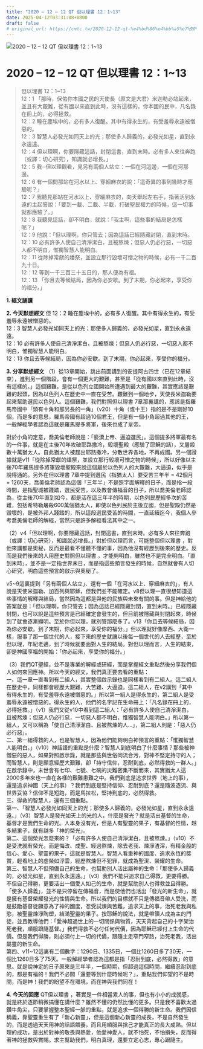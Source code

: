 ```yaml
---
title: "2020 – 12 – 12 QT 但以理書 12：1~13"
date: 2025-04-12T03:31:08+0800
draft: false
# original_url: https://cmtc.tw/2020-12-12-qt-%e4%bd%86%e4%bb%a5%e7%90%86%e6%9b%b8-12%ef%bc%9a113
---
```


![2020 – 12 – 12 QT 但以理書 12：1\~13](/images/qt.jpg   "2020 – 12 – 12 QT 但以理書 12：1\~13")

# 2020 – 12 – 12 QT 但以理書 12：1\~13

> 但以理書 12：1\~13  
> 12：1 「那時，保佑你本國之民的天使長（原文是大君）米迦勒必站起來，並且有大艱難，從有國以來直到此時，沒有這樣的。你本國的民中，凡名錄在冊上的，必得拯救。  
> 12：2 睡在塵埃中的，必有多人復醒。其中有得永生的，有受羞辱永遠被憎惡的。  
> 12：3 智慧人必發光如同天上的光；那使多人歸義的，必發光如星，直到永永遠遠。  
> 12：4 但以理啊，你要隱藏這話，封閉這書，直到末時。必有多人來往奔跑（或譯：切心研究），知識就必增長。」  
> 12：5 我─但以理觀看，見另有兩個人站立：一個在河這邊，一個在河那邊。  
> 12：6 有一個問那站在河水以上、穿細麻衣的說：「這奇異的事到幾時才應驗呢？」  
> 12：7 我聽見那站在河水以上、穿細麻衣的，向天舉起左右手，指著活到永遠的主起誓說：「要到一載、二載、半載，打破聖民權力的時候，這一切事就都應驗了。」  
> 12：8 我聽見這話，卻不明白，就說：「我主啊，這些事的結局是怎樣呢？」  
> 12：9 他說：「但以理啊，你只管去；因為這話已經隱藏封閉，直到末時。  
> 12：10 必有許多人使自己清淨潔白，且被熬煉；但惡人仍必行惡，一切惡人都不明白，惟獨智慧人能明白。  
> 12：11 從除掉常獻的燔祭，並設立那行毀壞可憎之物的時候，必有一千二百九十日。  
> 12：12 等到一千三百三十五日的，那人便為有福。  
> 12：13 「你且去等候結局，因為你必安歇。到了末期，你必起來，享受你的福分。」

**1. 經文誦讀**

**2.  今天默想經文**
但 12：2 睡在塵埃中的，必有多人復醒。其中有得永生的，有受羞辱永遠被憎惡的。  
12：3 智慧人必發光如同天上的光；那使多人歸義的，必發光如星，直到永永遠遠。  
12：10 必有許多人使自己清淨潔白，且被熬煉；但惡人仍必行惡，一切惡人都不明白，惟獨智慧人能明白。  
12：13 你且去等候結局，因為你必安歇。到了末期，你必起來，享受你的福分。

**3. 分享默想經文**
（1）從13章開始，跳出前面講到的安提阿古四世（已在12章結束），進到另一個階段，會有一個更大的艱難，甚至是「從有國以來直到此時，沒有這樣的。」這個艱難，是從以色列立國開始所遭遇到最大的艱難，其實應該是艱難的起頭，因為以色列人在歷史中一直在受苦。艱難到一個地步，天使長米迦勒要起來幫助選民以色列人。這個艱難，我們對照但以理書 7章那裏講的，應該是指羅馬帝國中「頭有十角和那另長的一角」（v20）十角（或十王）指的是不是剛好10個，而是多的意思，羅馬帝國有超過10個君王，但是有一個小角超過其他的王，一般解經學者認為這就是羅馬提多將軍，後來也成了皇帝。

對於小角的定意，喬美倫老師說是：「褻瀆上帝、逼迫選民」。這個提多將軍最有名的一件事，就是在主後70年攻破耶路撒冷，毀壞聖殿（應驗了耶穌的話），又屠殺數十萬猶太人。自此猶太人被趕出耶路撒冷，分散世界各地，不再成國。另一個證據就是v11「從除掉常獻的燔祭，並設立那行毀壞可憎之物的時候」，所以好像以主後70年羅馬提多將軍毀壞聖殿來說這個屬於以色列人的大艱難，大逼迫，似乎是說得通的。另外在但以理書 7章中提到選民（指猶太人）要受苦三年半 = 42個月 = 1260天，喬美倫老師認為這個「三年半」不是照字面解釋的日子，而是指一段時間，是指聖城被踐踏，選民受苦，以及教會傳福音的日子，所以喬美倫老師認為，從主後70年直到如今，都是活在這三年半的時期，以色列民歷經多次的苦難，包括希特勒屠殺600萬個猶太人，即使以色列民於主後立國，但是聖殿仍然是毀壞的，是被外邦人踐踏的，所以這段選民受苦的時間，一直延續迄今，我個人參考喬美倫老師的解經，當然只是許多解經看法其中之一。

（2）v4「但以理啊，你要隱藏這話，封閉這書，直到末時。必有多人來往奔跑（或譯：切心研究），知識就必增長。」對於但以理而言，可能整個但以理書 ，對他來講都是奧秘，反而是最看不懂聽不懂的事，因為他沒有經歷到後來的歷史。反而是我們後來的人用歷史對照但以理書 ，才能夠明白，雖然也不是完全明白。「直到末時」，並不是一定指世界末日，而是指這些預言發生的時候，自然就會有人切心研究，明白這些預言的啟示與奧秘了。

v5\~9這裏提到「另有兩個人站立」、還有一個「在河水以上、穿細麻衣的」，有人說是天使米迦勒、加百列與耶穌，但我們並不能確定。v8但以理一直很想知道這些事情的解釋與結局，當然因為這都是與他的民族與未來有關的事。但是神給他的答案就是：「但以理啊，你只管去；因為這話已經隱藏封閉，直到末時。」已經隱藏封閉，也可以說是這些預言是已經確定會發生的，但目前被隱藏與封閉起來，時候到了就會逐漸顯明。至於你但以理，就別管那麼多了。v13「你且去等候結局，因為你必安歇。到了末期，你必起來，享受你的福分。」但以理就好像摩西、大衛一樣，服事了那一個世代的人，接下來的歷史就讓以後每一個世代的人去經歷，至於但以理，年紀老邁，到了時候就要面對人生的結局。對但以理而言，人生的結束，卻是神國享福的開始：「你必起來，享受你的福分。」

（3）我們QT聖經，並不是專業的解經或研經，而是掌握經文重點然後分享我們個人如何來回應神。所以今天的經文，我們真正要去看的重點：  
一、這一章一直看到有二組人，其實整個啟示錄也是同樣看到有二組人。這二組人在歷史中，同樣都會經歷大艱難，大苦難、大逼迫。這二組人，在v2講到「其中有得永生的，有受羞辱永遠被憎惡的。」所以第一組人是得永生的，第二組人是受羞辱永遠被憎惡的。得永生的人，他們的名字記在生命冊上：「凡名錄在冊上的，必得拯救。」（v1）我們又從v10中看到這二組人：「必有許多人使自己清淨潔白，且被熬煉；但惡人仍必行惡，一切惡人都不明白，惟獨智慧人能明白。」所以第一組人，又可以稱為「使自己清淨潔白、且被熬煉的人…」，第二組人則是：「惡人仍必行惡」。  
二、第一組得救的人，也是智慧人，因為他們能夠明白神預言的重點：「惟獨智慧人能明白。」（v10）神話語的重點是什麼？智慧人到底明白了什麼事情？那些被神憎惡的惡人，如果對照啟示錄，就是那些與世俗同流合污，對神不堅定持守的人；而智慧人，則是願意經歷大艱難，卻「持守信仰，忍耐到底，必然得救的一群人。」在啟示錄中，末世會有七印、七號、七碗的災難密集不斷而來，其實猶太人這2000多年來也一直在各樣的艱難患難之中。我們到底是追求世界（地上的事），還是追求神國（天上的事）？我們到底是堅持信仰、忍耐到底？還是隨波逐流、與世界妥協？信仰不是短跑，而是馬拉松，堅持到底的，必然得救。  
三、得救的智慧人，還有三個重點。  
第一、「智慧人必發光如同天上的光；那使多人歸義的，必發光如星，直到永永遠遠。」（v3）智慧人是發光如天上的光的人，什麼是發光？就是活出基督的生命，基督才是我們生命的光。人本身沒有光，但是人有聖靈的果子，有基督的性情，越多結果子，就有越多「神的榮光」。  
第二、這個榮光怎麼來的？「必有許多人使自己清淨潔白，且被熬煉。」（v10）不是受洗就有榮光，而是悔改、成聖、經過熬煉，除去老我、煉淨渣滓，有精金般的信心、愛心、聖靈的果子，這就是智慧人。智慧人看重神的國度、追求永恆的獎賞，輕看地上的虛榮如浮雲，經歷熬煉但不犯罪，就成為聖潔、榮耀的生命。  
第三、智慧人不但預備自己的生命，也幫助別人活出屬神的生命：「那使多人歸義的，必發光如星，直到永永遠遠。」（v3）我們不能只追求自己得救，更要得勝。不但自己得勝，更要活出一個愛人如己的生命，就是幫助別人也得救並且得勝。「使多人歸義」，並不是只停留在傳福音，而是使他們也活出「發光的新生命」，就是擁有基督榮耀發光的性情與生命。所以我們的目標就不只是傳福音帶人受洗，而是鼓勵基督徒願意為了神的國度，忍受試煉與苦難，追求天上的事，治死老我與私慾，被聖靈煉淨陶塑，結滿聖靈的果子。按耶穌的說法，就是帶領人成為主的門徒，並且教導他們：「愛神超過世上的一切關係與物質，天天背起自己的十字架治死老我，順服跟隨基督。」我們得救不必付任何代價，因為耶穌已經付上生命的代價。但是我們得勝，則必須付上一切的代價，跟隨主走窄門窄路，治死老我，活出屬靈的新生命。  
第四、v11\~12這裏有二個數字：1290日、1335日，一個比1260日多了30天，一個比1260日多了75天。一般解經學者認為這都是指「忍耐到底，必然得救」的意思。就是說神定的日子原來是三年半，一個時期，但超過這個時間，繼續忍耐到底的，都是有福的！我們不必問「還要等到什麼時候呢？」，重點我們仰望的不是時間，而是神！我們的盼望不在環境，而在神與我們同在！

**4. 今天的回應**
QT但以理書 ，著實是一件相當累人的事，但也有小小的成就感，就是終於逐節稍微搞懂在講什麼？雖然不懂的仍然比懂的更多。只是我不喜歡太過鑽牛角尖，只要掌握整本聖經一脈的重點，就是追求一個得勝的新生命。我們因信稱義，靠聖靈重生有了「新心新靈」，但是這個新心新靈的成長，不是自然發生的，而是透過天天用神的話語餵養，而且用順服與捨己才能真正的長大成熟。但以理的成功，是出於對神的敬畏與熱愛，他愛神愛人，就不怕死，不怕損失，反而得著神的拯救與賞賜。求主幫助我們，明白真理，還要立定心志，專心跟隨主。
